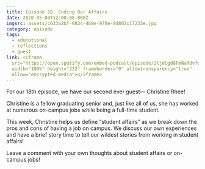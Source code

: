 ```yaml
---
title: Episode 18. Ending Our Affairs
date: 2020-05-04T12:00:00.000Z
imgsrc: assets/c033a2bf-9834-4b9e-970e-0d802c17233e.jpg
category: episode
tags:
  - educational
  - reflections
  - guest
link: <iframe
  src="https://open.spotify.com/embed-podcast/episode/2tjdUgd8FmNaRdvfw4HmCc"
  width="100%" height="232" frameborder="0" allowtransparency="true"
  allow="encrypted-media"></iframe>
---
```

For our 18th episode, we have our second ever guest— Christine Rhee!

Christine is a fellow graduating senior and, just like all of us, she has worked at numerous on-campus jobs while being a full-time student.

This week, Christine helps us define “student affairs” as we break down the pros and cons of having a job on campus. We discuss our own experiences and have a brief story time to tell our wildest stories from working in student affairs!

Leave a comment with your own thoughts about student affairs or on-campus jobs!